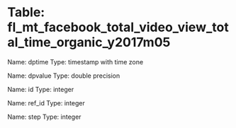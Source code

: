 Table: fl_mt_facebook_total_video_view_total_time_organic_y2017m05
==================================================================

Name: dptime
Type: timestamp with time zone

Name: dpvalue
Type: double precision

Name: id
Type: integer

Name: ref_id
Type: integer

Name: step
Type: integer

